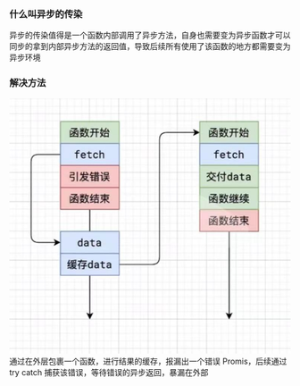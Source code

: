 ### 什么叫异步的传染

异步的传染值得是一个函数内部调用了异步方法，自身也需要变为异步函数才可以同步的拿到内部异步方法的返回值，导致后续所有使用了该函数的地方都需要变为异步环境

### 解决方法

![alt text](image.png)
通过在外层包裹一个函数，进行结果的缓存，报漏出一个错误 Promis，后续通过 try catch 捕获该错误，等待错误的异步返回，暴漏在外部
